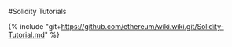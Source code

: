 #Solidity Tutorials

{% include "git+https://github.com/ethereum/wiki.wiki.git/Solidity-Tutorial.md" %}
